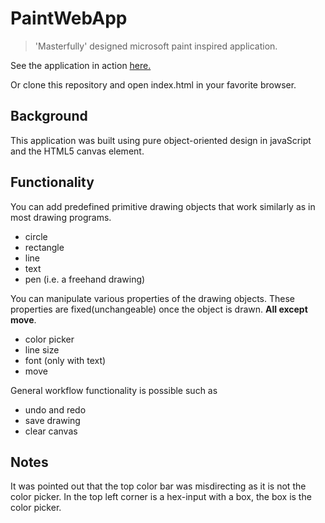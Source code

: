# PaintWebApp
> 'Masterfully' designed microsoft paint inspired application.

See the application in action [here.](https://paint-web-app.herokuapp.com/index.html)

Or clone this repository and open index.html in your favorite browser.

## Background
This application was built using pure object-oriented design in javaScript and the HTML5 canvas element.

## Functionality
You can add predefined primitive drawing objects that work similarly as in most drawing programs.
  * circle
  * rectangle
  * line
  * text
  * pen (i.e. a freehand drawing)

You can manipulate various properties of the drawing objects.
These properties are fixed(unchangeable) once the object is drawn.  **All except move**. 
  * color picker
  * line size
  * font (only with text)
  * move

General workflow functionality is possible such as
  * undo and redo
  * save drawing 
  * clear canvas

## Notes
It was pointed out that the top color bar was misdirecting as it is not the color picker.
In the top left corner is a hex-input with a box, the box is the color picker.
